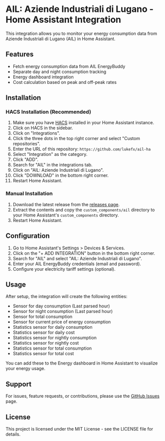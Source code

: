 # AIL: Aziende Industriali di Lugano - Home Assistant Integration

This integration allows you to monitor your energy consumption data from Aziende Industriali di Lugano (AIL) in Home Assistant.

## Features

- Fetch energy consumption data from AIL EnergyBuddy
- Separate day and night consumption tracking
- Energy dashboard integration
- Cost calculation based on peak and off-peak rates

## Installation

### HACS Installation (Recommended)

1. Make sure you have [HACS](https://hacs.xyz/) installed in your Home Assistant instance.
2. Click on HACS in the sidebar.
3. Click on "Integrations".
4. Click the three dots in the top right corner and select "Custom repositories".
5. Enter the URL of this repository: `https://github.com/lukefx/ail-ha`
6. Select "Integration" as the category.
7. Click "ADD".
8. Search for "AIL" in the integrations tab.
9. Click on "AIL: Aziende Industriali di Lugano".
10. Click "DOWNLOAD" in the bottom right corner.
11. Restart Home Assistant.

### Manual Installation

1. Download the latest release from the [releases page](https://github.com/lukefx/ail-ha/releases).
2. Extract the contents and copy the `custom_components/ail` directory to your Home Assistant's `custom_components` directory.
3. Restart Home Assistant.

## Configuration
 
1. Go to Home Assistant's Settings > Devices & Services.
2. Click on the "+ ADD INTEGRATION" button in the bottom right corner.
3. Search for "AIL" and select "AIL: Aziende Industriali di Lugano".
4. Enter your AIL EnergyBuddy credentials (email and password).
5. Configure your electricity tariff settings (optional).

## Usage

After setup, the integration will create the following entities:

- Sensor for day consumption (Last parsed hour)
- Sensor for night consumption (Last parsed hour)
- Sensor for total consumption
- Sensor for current price of energy consumption
- Statistics sensor for daily consumption
- Statistics sensor for daily cost
- Statistics sensor for nightly consumption
- Statistics sensor for nightly cost
- Statistics sensor for total consumption
- Statistics sensor for total cost

You can add these to the Energy dashboard in Home Assistant to visualize your energy usage.

## Support

For issues, feature requests, or contributions, please use the [GitHub Issues](https://github.com/lukefx/ail-ha/issues) page.

## License

This project is licensed under the MIT License - see the LICENSE file for details.